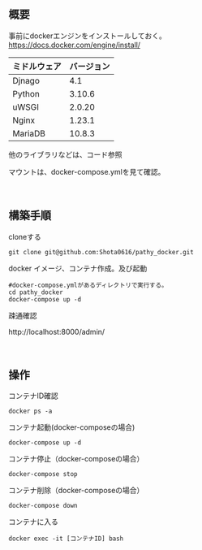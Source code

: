## 概要

事前にdockerエンジンをインストールしておく。
https://docs.docker.com/engine/install/

|  ミドルウェア  |  バージョン  |
| ---- | ---- |
|  Djnago  |   4.1   |
|  Python  |   3.10.6   |
|  uWSGI  |   2.0.20   |
|  Nginx  |   1.23.1   |
|  MariaDB | 10.8.3   |

他のライブラリなどは、コード参照

マウントは、docker-compose.ymlを見て確認。

<br>

## 構築手順

cloneする
```
git clone git@github.com:Shota0616/pathy_docker.git
```

docker イメージ、コンテナ作成。及び起動
```
#docker-compose.ymlがあるディレクトリで実行する。
cd pathy_docker
docker-compose up -d
```

疎通確認

http://localhost:8000/admin/

<br>

## 操作

コンテナID確認
```
docker ps -a
```

コンテナ起動(docker-composeの場合)
```
docker-compose up -d
```

コンテナ停止（docker-composeの場合）
```
docker-compose stop
```

コンテナ削除（docker-composeの場合）
```
docker-compose down
```

コンテナに入る
```
docker exec -it [コンテナID] bash
```
